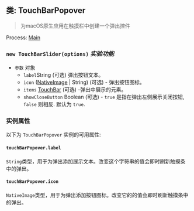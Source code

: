 ## 类: TouchBarPopover

> 为macOS原生应用在触摸栏中创建一个弹出控件

Process: [Main](../tutorial/quick-start.md#main-process)

### `new TouchBarSlider(options)` *实验功能*

* `参数` 对象 
  * ` label `String (可选) 弹出按钮文本。
  * `icon` ([NativeImage](native-image.md) | String) (可选) - 弹出按钮图标。
  * `items` [TouchBar](touch-bar.md) (可选) -弹出中展示的元素。
  * `showCloseButton` Boolean (可选) - `true` 是指在弹出左侧展示关闭按钮, `false` 则相反. 默认为 `true`.

### 实例属性

以下为 ` TouchBarPopover ` 实例的可用属性:

#### `touchBarPopover.label`

`String`类型，用于为弹出添加展示文本。改变这个字符串的值会即时刷新触摸条中的弹出。

#### `touchBarPopover.icon`

`NativeImage`类型，用于为弹出添加按钮图标。改变它的的值会即时刷新触摸条中的弹出。